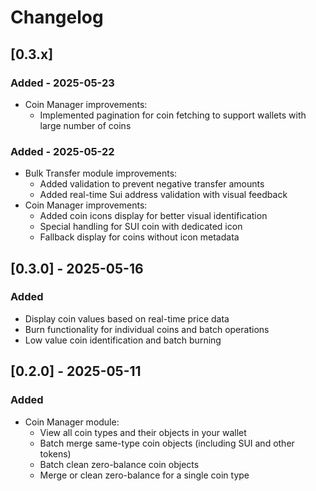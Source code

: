 # Changelog


## [0.3.x] 

### Added - 2025-05-23
- Coin Manager improvements:
  - Implemented pagination for coin fetching to support wallets with large number of coins

### Added - 2025-05-22
- Bulk Transfer module improvements:
  - Added validation to prevent negative transfer amounts
  - Added real-time Sui address validation with visual feedback
- Coin Manager improvements:
  - Added coin icons display for better visual identification
  - Special handling for SUI coin with dedicated icon
  - Fallback display for coins without icon metadata


## [0.3.0] - 2025-05-16

### Added
  - Display coin values based on real-time price data
  - Burn functionality for individual coins and batch operations
  - Low value coin identification and batch burning

## [0.2.0] - 2025-05-11

### Added
- Coin Manager module:
  - View all coin types and their objects in your wallet
  - Batch merge same-type coin objects (including SUI and other tokens)
  - Batch clean zero-balance coin objects
  - Merge or clean zero-balance for a single coin type